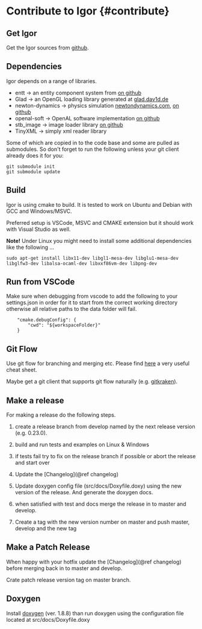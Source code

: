 Contribute to Igor                   {#contribute}
==================
 
Get Igor
--------

Get the Igor sources from [github](https://github.com/tanzfisch/Igor.git).
 
Dependencies
------------

Igor depends on a range of libraries.

- entt -> an entity component system from [on github](https://github.com/skypjack/entt)
- Glad -> an OpenGL loading library generated at [glad.dav1d.de](https://glad.dav1d.de/)
- newton-dynamics -> physics simulation [newtondynamics.com](http://newtondynamics.com/forum/newton.php), [on github](https://github.com/MADEAPPS/newton-dynamics)
- openal-soft -> OpenAL software implementation [on github](https://github.com/kcat/openal-soft)
- stb_image -> image loader library [on github](https://github.com/nothings/stb)
- TinyXML -> simply xml reader library

Some of which are copied in to the code base and some are pulled as submodules.
So don't forget to run the following unless your git client already does it for you:

``` 
git submodule init
git submodule update
```

Build
-----

Igor is using cmake to build. It is tested to work on Ubuntu and Debian with GCC and Windows/MSVC.

Preferred setup is VSCode, MSVC and CMAKE extension but it should work with Visual Studio as well.

**Note!** Under Linux you might need to install some additional dependencies like the following ...

```
sudo apt-get install libx11-dev libgl1-mesa-dev libglu1-mesa-dev libglfw3-dev libalsa-ocaml-dev libxxf86vm-dev libpng-dev
```

Run from VSCode
---------------

Make sure when debugging from vscode to add the following to your settings.json in order for it to start from the correct working directory otherwise all relative paths to the data folder will fail.

```
    "cmake.debugConfig": {
        "cwd": "${workspaceFolder}"
    }
```

Git Flow
--------

Use git flow for branching and merging etc. Please find [here](https://danielkummer.github.io/git-flow-cheatsheet/) a very useful cheat sheet.

Maybe get a git client that supports git flow naturally (e.g. [gitkraken](https://www.gitkraken.com/)).

Make a release
--------------

For making a release do the following steps.

1. create a release branch from develop named by the next release version (e.g. 0.23.0).

2. build and run tests and examples on Linux & Windows

3. if tests fail try to fix on the release branch if possible or abort the release and start over

4. Update the [Changelog](@ref changelog)

5. Update doxygen config file (src/docs/Doxyfile.doxy) using the new version of the release. And generate the doxygen docs.

6. when satisfied with test and docs merge the release in to master and develop. 

7. Create a tag with the new version number on master and push master, develop and the new tag

Make a Patch Release
--------------------

When happy with your hotfix update the [Changelog](@ref changelog) before merging back in to master and develop.

Crate patch release version tag on master branch.

Doxygen
-------

Install [doxygen](http://www.doxygen.nl/download.html) (ver. 1.8.8) than run 
doxygen using the configuration file located at src/docs/Doxyfile.doxy